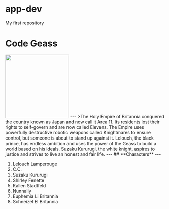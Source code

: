 # app-dev
My first repository
# **Code Geass**
<img src="https://m.media-amazon.com/images/S/pv-target-images/f6229414d529451c2677a18db912a09fc8ee78a78669cf7043acbc8d952a6f8c.jpg" width="200" height="200" />
---
>The Holy Empire of Britannia conquered the country known as Japan and now call it Area 11. Its residents lost their rights to self-govern and are now called Elevens. The Empire uses powerfully destructive robotic weapons called Knightmares to ensure control, but someone is about to stand up against it. Lelouch, the black prince, has endless ambition and uses the power of the Geass to build a world based on his ideals. Suzaku Kururugi, the white knight, aspires to justice and strives to live an honest and fair life.
---
## **Characters**
---

1. Lelouch Lamperouge 
2. C.C. 
3. Suzaku Kururugi
4. Shirley Fenette
5. Kallen Stadtfeld
6. Nunnally
7. Euphemia Li Britannia
8. Schneizel El Britannia
